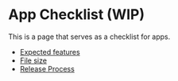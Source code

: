 # App Checklist (WIP)

This is a page that serves as a checklist for apps.

- [Expected features](/categories/expected_features/index.md)
- [File size](/categories/file-size.md)
- [Release Process](/categories/release.md)
